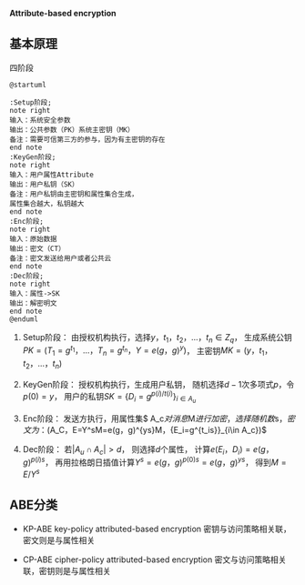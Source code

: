 
**Attribute-based encryption**

## 基本原理

四阶段
```plantuml
@startuml

:Setup阶段;
note right
输入：系统安全参数
输出：公共参数（PK）系统主密钥（MK）
备注：需要可信第三方的参与，因为有主密钥的存在
end note
:KeyGen阶段;
note right
输入：用户属性Attribute
输出：用户私钥（SK）
备注：用户私钥由主密钥和属性集合生成，
属性集合越大，私钥越大
end note
:Enc阶段;
note right
输入：原始数据
输出：密文（CT）
备注：密文发送给用户或者公共云
end note
:Dec阶段;
note right
输入：属性->SK
输出：解密明文
end note
@enduml
```

1. Setup阶段：
由授权机构执行，选择$y，t_1，t_2，...，t_n \in Z_q$，
生成系统公钥$PK=(T_1=g^{t_1}，...，T_n=g^{t_n}，Y=e(g，g)^y)$，
主密钥$MK=(y，t_1，t_2，...，t_n)$

2. KeyGen阶段：
授权机构执行，生成用户私钥，
随机选择$d-1$次多项式$p$，令$p(0)=y$，
用户的私钥$SK=\{D_i=g^{p(i)/t(i)}\}_{i\in A_u}$

3. Enc阶段：
发送方执行，用属性集$ A_c$对消息$M$进行加密，
选择随机数$s$，
密文为：$(A_C，E=Y^sM=e(g，g)^{ys}M，\{E_i=g^{t_is}\}_{i\in A_c})$

4. Dec阶段：
若$|A_u\cap A_c|>d$，
则选择$d$个属性，
计算$e(E_i，D_i)=e(g，g)^{p(i)s}$，
再用拉格朗日插值计算$Y^s=e(g，g)^{p(0)s}=e(g，g)^{ys}$，
得到$M=E/Y^s$


## ABE分类
* KP-ABE
key-policy attributed-based encryption
密钥与访问策略相关联，密文则是与属性相关

* CP-ABE
cipher-policy attributed-based encryption
密文与访问策略相关联，密钥则是与属性相关



